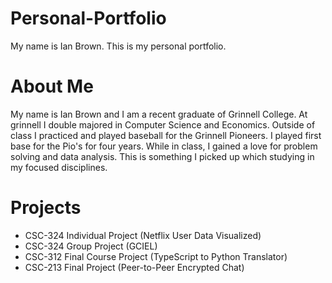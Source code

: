 # Personal-Portfolio
My name is Ian Brown. This is my personal portfolio.

# About Me
My name is Ian Brown and I am a recent graduate of Grinnell College. At grinnell I double majored in Computer Science and Economics. Outside of class I practiced and played baseball for the Grinnell Pioneers. I played first base for the Pio's for four years. While in class, I gained a love for problem solving and data analysis. This is something I picked up which studying in my focused disciplines. 

# Projects
- CSC-324 Individual Project (Netflix User Data Visualized)
- CSC-324 Group Project (GCIEL)
- CSC-312 Final Course Project (TypeScript to Python Translator)
- CSC-213 Final Project (Peer-to-Peer Encrypted Chat)

